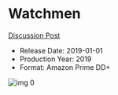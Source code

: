 # Watchmen

[Discussion Post](https://www.avsforum.com/threads/bass-eq-for-filtered-movies.2995212/post-58856054)

* Release Date: 2019-01-01
* Production Year: 2019
* Format: Amazon Prime DD+

![img 0](https://i.imgur.com/ecUB6AU.jpg)

